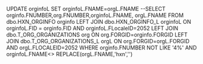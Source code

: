 UPDATE orginfoL 
SET orginfoL.FNAME=orgL.FNAME
--SELECT orginfo.FNUMBER,org.FNUMBER,orginfoL.FNAME, orgL.FNAME 
FROM dbo.HXN_ORGINFO orginfo
LEFT JOIN dbo.HXN_ORGINFO_L orginfoL ON orginfoL.FID = orginfo.FID AND orginfoL.FLocaleID=2052
LEFT JOIN dbo.T_ORG_ORGANIZATIONS org ON org.FORGID=orginfo.FORGID
LEFT JOIN dbo.T_ORG_ORGANIZATIONS_L orgL ON org.FORGID=orgL.FORGID AND orgL.FLOCALEID=2052
WHERE
orginfo.FNUMBER NOT LIKE '4%' AND orginfoL.FNAME<> REPLACE(orgL.FNAME,'hxn','')﻿​